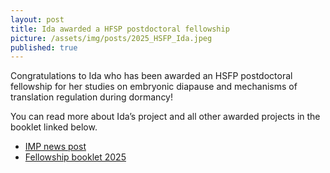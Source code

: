 ```yaml
---
layout: post
title: Ida awarded a HFSP postdoctoral fellowship
picture: /assets/img/posts/2025_HSFP_Ida.jpeg
published: true
---
```

Congratulations to Ida who has been awarded an HSFP postdoctoral fellowship for her studies on embryonic diapause and mechanisms of translation regulation during dormancy!

You can read more about Ida’s project and all other awarded projects in the booklet linked below. 

-	[IMP news post](https://www.imp.ac.at/news/article/hfsp-fellowship-for-ida-jentoft)
-	[Fellowship booklet 2025]( https://www.hfsp.org/bookletFS2025#FellowshipBooklet_2025_webversion_0.pdf/)

